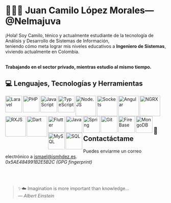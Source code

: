 # 👨🏻‍💻 Juan Camilo López Morales&mdash;@Nelmajuva

¡Hola! Soy Camilo, ténico y actualmente estudiante de la tecnología de Análisis y Desarrollo de Sistemas de Información,<br/>
teniendo cómo meta lograr mis niveles educativos a **Ingeniero de Sistemas**, viviendo actualmente en Colombia.<br/><br/>

**Trabajando en el sector privado, mientras estudio al mismo tiempo.**

## 💻 Lenguajes, Tecnologías y Herramientas
<img align="left" alt="Laravel" width="52px" src="https://upload.wikimedia.org/wikipedia/commons/thumb/9/9a/Laravel.svg/1200px-Laravel.svg.png" >
<img align="left" alt="PHP" width="52px" src="https://cdn3.iconfinder.com/data/icons/popular-services-brands/512/php-512.png" >
<img align="left" alt="JavaScript" width="52px" src="https://upload.wikimedia.org/wikipedia/commons/thumb/9/99/Unofficial_JavaScript_logo_2.svg/800px-Unofficial_JavaScript_logo_2.svg.png" >
<img align="left" alt="TypeScript" width="52px" src="https://upload.wikimedia.org/wikipedia/commons/4/4c/Typescript_logo_2020.svg" >
<img align="left" alt="Node.JS" width="64px" src="https://icons-for-free.com/iconfiles/png/512/install+javascript+js+node+npm+tools+icon-1320165731324625592.png" >
<img align="left" alt="Sockets" width="64px" src="https://cdn.worldvectorlogo.com/logos/socket-io.svg" >
<img align="left" alt="Angular" width="64px" src="https://upload.wikimedia.org/wikipedia/commons/thumb/c/cf/Angular_full_color_logo.svg/2048px-Angular_full_color_logo.svg.png" >
<img align="left" alt="NGRX" width="64px" src="https://ngrx.io/assets/images/badge.svg" >
<img align="left" alt="RXJS" width="64px" src="https://cdn.worldvectorlogo.com/logos/rxjs-1.svg" >
<img align="left" alt="Dart" width="64px" src="https://img.icons8.com/color/144/000000/dart.png">
<img align="left" alt="Flutter" width="52px" src="https://iconape.com/wp-content/files/yb/61798/svg/flutter-logo.svg" >
<img align="left" alt="Java" width="52px" src="https://cdn-icons-png.flaticon.com/512/226/226777.png" >
<img align="left" alt="Spring" width="52px" src="https://cdn.freebiesupply.com/logos/large/2x/spring-3-logo-png-transparent.png" >

<br />
<br />

<img align="left" alt="Git" width="52px" src="https://upload.wikimedia.org/wikipedia/commons/thumb/3/3f/Git_icon.svg/1024px-Git_icon.svg.png" >
<img align="left" alt="FireBase" width="52px" src="https://firebase.google.com/downloads/brand-guidelines/PNG/logo-logomark.png?hl=es-419" >
<img align="left" alt="MongoDB" width="52px" src="https://img.icons8.com/color/480/mongodb.png" >
<img align="left" alt="MySQL" width="52px" src="https://1000marcas.net/wp-content/uploads/2020/11/MySQL-logo.png">
<img align="left" alt="SQL" width="52px" src="https://www.abd.es/wp-content/uploads/2018/11/sql-server-logo.png">

<br />
<br />

## 📨 Contactáctame
Puedes enviarme un correo electrónico a <a href="mailto:ismael@ismhdez.es">ismael@ismhdez.es</a>.  
<i>0x5AE484991B2E5B2C (GPG fingerprint)</i>
<br />
<br />
<br />
<br />

> ✨☁️ Imagination is more important than knowledge...  
> *&mdash; Albert Einstein*
